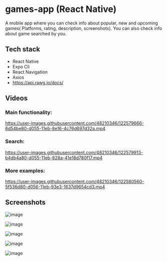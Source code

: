# games-app (React Native)

A mobile app where you can check info about popular, new and upcoming games( Platforms, rating, description, screenshots). You can also check info about game searched by you.  

## Tech stack
- React Native
- Expo Cli
- React Navigation
- Axios
- https://api.rawg.io/docs/

## Videos

### Main functionality:

https://user-images.githubusercontent.com/48210346/122579666-6d54be80-d055-11eb-8e16-4c76d697d32a.mp4

### Search:

https://user-images.githubusercontent.com/48210346/122579913-b4db4a80-d055-11eb-828a-41e18d780f17.mp4


### More examples: 

https://user-images.githubusercontent.com/48210346/122580560-5f536d80-d056-11eb-93e3-1637d9654cd3.mp4


## Screenshots
![image](https://user-images.githubusercontent.com/48210346/122581115-fe786500-d056-11eb-9f2d-3bce2509ce9f.png)

![image](https://user-images.githubusercontent.com/48210346/122581025-e7397780-d056-11eb-9a97-fafd4948e91a.png)

![image](https://user-images.githubusercontent.com/48210346/122581303-3384b780-d057-11eb-999c-6c97532142f0.png)

![image](https://user-images.githubusercontent.com/48210346/122581527-6cbd2780-d057-11eb-95ef-ea51fd8b889f.png)

![image](https://user-images.githubusercontent.com/48210346/122581690-9d9d5c80-d057-11eb-8a8d-b1435402db8b.png)



